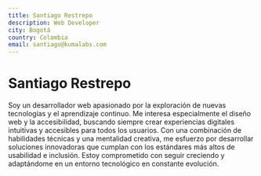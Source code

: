 ```yaml
---
title: Santiago Restrepo
description: Web Developer
city: Bogotá
country: Colombia
email: santiago@kumalabs.com
---
```


# Santiago Restrepo

Soy un desarrollador web apasionado por la exploración de nuevas tecnologías y el aprendizaje continuo. Me interesa especialmente el diseño web y la accesibilidad, buscando siempre crear experiencias digitales intuitivas y accesibles para todos los usuarios. Con una combinación de habilidades técnicas y una mentalidad creativa, me esfuerzo por desarrollar soluciones innovadoras que cumplan con los estándares más altos de usabilidad e inclusión. Estoy comprometido con seguir creciendo y adaptándome en un entorno tecnológico en constante evolución.
